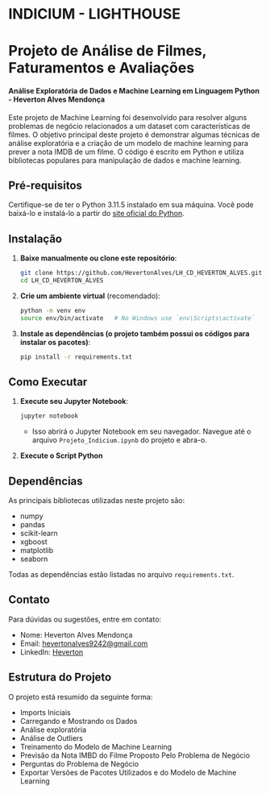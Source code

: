 # INDICIUM - LIGHTHOUSE

# Projeto de Análise de Filmes, Faturamentos e Avaliações

#### Análise Exploratória de Dados e Machine Learning em Linguagem Python - Heverton Alves Mendonça

Este projeto de Machine Learning foi desenvolvido para resolver alguns problemas de negócio relacionados a um dataset com características de filmes. O objetivo principal deste projeto é demonstrar algumas técnicas de análise exploratória e a criação de um modelo de machine learning para prever a nota IMDB de um filme. O código é escrito em Python e utiliza bibliotecas populares para manipulação de dados e machine learning.

## Pré-requisitos

Certifique-se de ter o Python 3.11.5 instalado em sua máquina. Você pode baixá-lo e instalá-lo a partir do [site oficial do Python](https://www.python.org/).

## Instalação

1. **Baixe manualmente ou clone este repositório**:
    ```bash
    git clone https://github.com/HevertonAlves/LH_CD_HEVERTON_ALVES.git
    cd LH_CD_HEVERTON_ALVES
    ```

2. **Crie um ambiente virtual** (recomendado):
    ```bash
    python -m venv env
    source env/bin/activate   # No Windows use `env\Scripts\activate`
    ```

3. **Instale as dependências (o projeto também possui os códigos para instalar os pacotes)**:
    ```bash
    pip install -r requirements.txt
    ```

## Como Executar

1. **Execute seu Jupyter Notebook**:
    ```bash
    jupyter notebook
    ```
   - Isso abrirá o Jupyter Notebook em seu navegador. Navegue até o arquivo `Projeto_Indicium.ipynb` do projeto e abra-o.

3. **Execute o Script Python**

## Dependências

As principais bibliotecas utilizadas neste projeto são:

- numpy
- pandas
- scikit-learn
- xgboost
- matplotlib
- seaborn

Todas as dependências estão listadas no arquivo `requirements.txt`.

## Contato

Para dúvidas ou sugestões, entre em contato:

- Nome: Heverton Alves Mendonça
- Email: hevertonalves9242@gmail.com
- LinkedIn: [Heverton](https://www.linkedin.com/in/heverton-alves-32378b2ab/)


## Estrutura do Projeto

O projeto está resumido da seguinte forma:

- Imports Iniciais
- Carregando e Mostrando os Dados
- Análise exploratória
- Análise de Outliers
- Treinamento do Modelo de Machine Learning
- Previsão da Nota IMBD do Filme Proposto Pelo Problema de Negócio
- Perguntas do Problema de Negócio
- Exportar Versões de Pacotes Utilizados e do Modelo de Machine Learning
